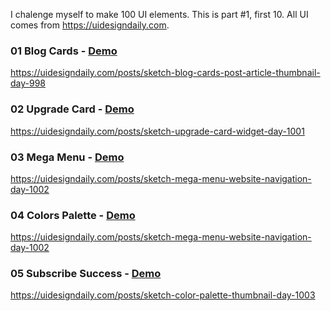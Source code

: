 I chalenge myself to make 100 UI elements.
This is part #1, first 10.
All UI comes from https://uidesigndaily.com.

### 01 Blog Cards - [Demo](http://01-blog-cards.surge.sh/)
https://uidesigndaily.com/posts/sketch-blog-cards-post-article-thumbnail-day-998

### 02 Upgrade Card - [Demo](http://02-upgrade-card.surge.sh/)
https://uidesigndaily.com/posts/sketch-upgrade-card-widget-day-1001

### 03 Mega Menu - [Demo](http://03-mega-menu.surge.sh/)
https://uidesigndaily.com/posts/sketch-mega-menu-website-navigation-day-1002

### 04 Colors Palette - [Demo](http://04-colors-palette.surge.sh/)
https://uidesigndaily.com/posts/sketch-mega-menu-website-navigation-day-1002

### 05 Subscribe Success - [Demo](http://05-subscribe-success.surge.sh/)
https://uidesigndaily.com/posts/sketch-color-palette-thumbnail-day-1003